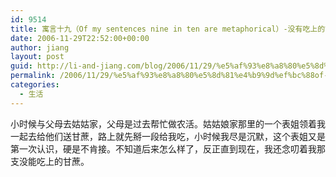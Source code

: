 ```yaml
---
id: 9514
title: 寓言十九（Of my sentences nine in ten are metaphorical）-没有吃上的甘蔗
date: 2006-11-29T22:52:00+00:00
author: jiang
layout: post
guid: http://li-and-jiang.com/blog/2006/11/29/%e5%af%93%e8%a8%80%e5%8d%81%e4%b9%9d%ef%bc%88of-my-sentences-nine-in-ten-are-metaphorical%ef%bc%89-%e6%b2%a1%e6%9c%89%e5%90%83%e4%b8%8a%e7%9a%84%e7%94%98%e8%94%97/
permalink: /2006/11/29/%e5%af%93%e8%a8%80%e5%8d%81%e4%b9%9d%ef%bc%88of-my-sentences-nine-in-ten-are-metaphorical%ef%bc%89-%e6%b2%a1%e6%9c%89%e5%90%83%e4%b8%8a%e7%9a%84%e7%94%98%e8%94%97/
categories:
  - 生活
---
```

</p> 

小时候与父母去姑姑家，父母是过去帮忙做农活。姑姑娘家那里的一个表姐领着我一起去给他们送甘蔗，路上就先掰一段给我吃，小时候我尽是沉默，这个表姐又是第一次认识，硬是不肯接。不知道后来怎么样了，反正直到现在，我还念叨着我那支没能吃上的甘蔗。